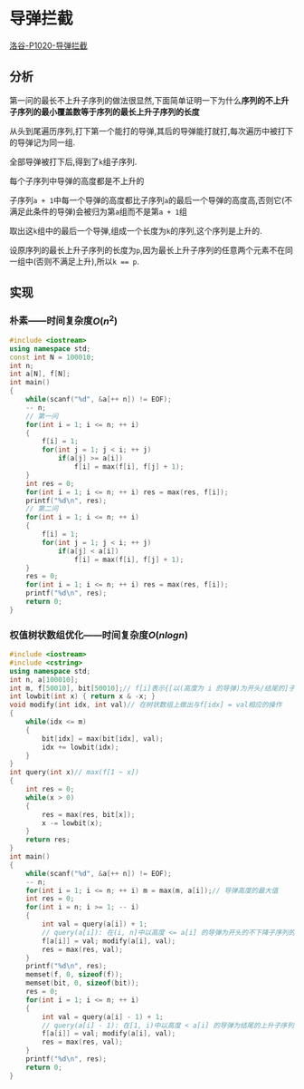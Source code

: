 # 导弹拦截

[洛谷-P1020-导弹拦截](https://www.luogu.com.cn/problem/P1020)

## 分析

第一问的最长不上升子序列的做法很显然,下面简单证明一下为什么**序列的不上升子序列的最小覆盖数等于序列的最长上升子序列的长度**

从头到尾遍历序列,打下第一个能打的导弹,其后的导弹能打就打,每次遍历中被打下的导弹记为同一组.

全部导弹被打下后,得到了`k`组子序列.

每个子序列中导弹的高度都是不上升的

子序列`a + 1`中每一个导弹的高度都比子序列`a`的最后一个导弹的高度高,否则它(不满足此条件的导弹)会被归为第`a`组而不是第`a + 1`组

取出这`k`组中的最后一个导弹,组成一个长度为`k`的序列,这个序列是上升的.

设原序列的最长上升子序列的长度为`p`,因为最长上升子序列的任意两个元素不在同一组中(否则不满足上升),所以`k == p`.

## 实现

### 朴素——时间复杂度$O(n^2)$

```cpp
#include <iostream>
using namespace std;
const int N = 100010;
int n;
int a[N], f[N];
int main()
{
    while(scanf("%d", &a[++ n]) != EOF);
    -- n;
    // 第一问
    for(int i = 1; i <= n; ++ i)
    {
        f[i] = 1;
        for(int j = 1; j < i; ++ j)
            if(a[j] >= a[i])
                f[i] = max(f[i], f[j] + 1);
    }
    int res = 0;
    for(int i = 1; i <= n; ++ i) res = max(res, f[i]);
    printf("%d\n", res);
    // 第二问
    for(int i = 1; i <= n; ++ i)
    {
        f[i] = 1;
        for(int j = 1; j < i; ++ j)
            if(a[j] < a[i])
                f[i] = max(f[i], f[j] + 1);
    }
    res = 0;
    for(int i = 1; i <= n; ++ i) res = max(res, f[i]);
    printf("%d\n", res);
    return 0;
}
```

### 权值树状数组优化——时间复杂度$O(nlogn)$

```cpp
#include <iostream>
#include <cstring>
using namespace std;
int n, a[100010];
int m, f[50010], bit[50010];// f[i]表示{[以(高度为 i 的导弹)为开头/结尾的]子序列的}最大长度
int lowbit(int x) { return x & -x; }
void modify(int idx, int val)// 在树状数组上做出与f[idx] = val相应的操作
{
    while(idx <= m)
    {
        bit[idx] = max(bit[idx], val);
        idx += lowbit(idx);
    }
}
int query(int x)// max(f[1 ~ x])
{
    int res = 0;
    while(x > 0)
    {
        res = max(res, bit[x]);
        x -= lowbit(x);
    }
    return res;
}
int main()
{
    while(scanf("%d", &a[++ n]) != EOF);
    -- n;
    for(int i = 1; i <= n; ++ i) m = max(m, a[i]);// 导弹高度的最大值
    int res = 0;
    for(int i = n; i >= 1; -- i)
    {
        int val = query(a[i]) + 1;
        // query(a[i]): 在(i, n]中以高度 <= a[i] 的导弹为开头的不下降子序列的最大长度
        f[a[i]] = val; modify(a[i], val);
        res = max(res, val);
    }
    printf("%d\n", res);
    memset(f, 0, sizeof(f));
    memset(bit, 0, sizeof(bit));
    res = 0;
    for(int i = 1; i <= n; ++ i)
    {
        int val = query(a[i] - 1) + 1;
        // query(a[i] - 1): 在[1, i)中以高度 < a[i] 的导弹为结尾的上升子序列的最大长度
        f[a[i]] = val; modify(a[i], val);
        res = max(res, val);
    }
    printf("%d\n", res);
    return 0;
}
```

